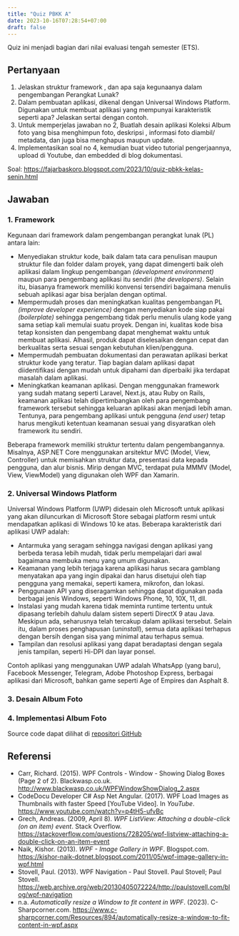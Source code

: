 ```yaml
---
title: "Quiz PBKK A"
date: 2023-10-16T07:28:54+07:00
draft: false
---
```


Quiz ini menjadi bagian dari nilai evaluasi tengah semester (ETS).

## Pertanyaan

1. Jelaskan struktur framework , dan apa saja kegunaanya dalam pengembangan Perangkat Lunak?
2. Dalam pembuatan aplikasi, dikenal dengan Universal Windows Platform. Digunakan untuk membuat aplikasi yang mempunyai karakteristik seperti apa? Jelaskan sertai dengan contoh.
3. Untuk memperjelas jawaban no 2, Buatlah desain aplikasi Koleksi Album foto yang bisa menghimpun foto, deskripsi , informasi foto diambil/ metadata, dan juga bisa menghapus maupun update.
4. Implementasikan soal no 4, kemudian buat video tutorial pengerjaannya, upload di Youtube, dan embedded di blog dokumentasi.

Soal: https://fajarbaskoro.blogspot.com/2023/10/quiz-pbkk-kelas-senin.html

## Jawaban

### 1. Framework

Kegunaan dari framework dalam pengembangan perangkat lunak (PL) antara lain:
- Menyediakan struktur kode, baik dalam tata cara penulisan maupun struktur file dan folder dalam proyek, yang dapat dimengerti baik oleh aplikasi dalam lingkup pengembangan _(development environment)_ maupun para pengembang aplikasi itu sendiri _(the developers)_. Selain itu, biasanya framework memiliki konvensi tersendiri bagaimana menulis sebuah aplikasi agar bisa berjalan dengan optimal.
- Mempermudah proses dan meningkatkan kualitas pengembangan PL _(improve developer experience)_ dengan menyediakan kode siap pakai _(boilerplate)_ sehingga pengembang tidak perlu menulis ulang kode yang sama setiap kali memulai suatu proyek. Dengan ini, kualitas kode bisa tetap konsisten dan pengembang dapat menghemat waktu untuk membuat aplikasi. Alhasil, produk dapat diselesaikan dengan cepat dan berkualitas serta sesuai sengan kebutuhan klien/pengguna.
- Mempermudah pembuatan dokumentasi dan perawatan aplikasi berkat struktur kode yang teratur. Tiap bagian dalam aplikasi dapat diidentifikasi dengan mudah untuk dipahami dan diperbaiki jika terdapat masalah dalam aplikasi.
- Meningkatkan keamanan aplikasi. Dengan menggunakan framework yang sudah matang seperti Laravel, Next.js, atau Ruby on Rails, keamanan aplikasi telah dipertimbangkan oleh para pengembang framework tersebut sehingga keluaran aplikasi akan menjadi lebih aman. Tentunya, para pengembang aplikasi untuk pengguna _(end user)_ tetap harus mengikuti ketentuan keamanan sesuai yang disyaratkan oleh framework itu sendiri.

Beberapa framework memiliki struktur tertentu dalam pengembangannya. Misalnya, ASP.NET Core menggunakan arsitektur MVC (Model, View, Controller) untuk memisahkan struktur data, presentasi data kepada pengguna, dan alur bisnis. Mirip dengan MVC, terdapat pula MMMV (Model, View, ViewModel) yang digunakan oleh WPF dan Xamarin.

### 2. Universal Windows Platform

Universal Windows Platform (UWP) didesain oleh Microsoft untuk aplikasi yang akan diluncurkan di Microsoft Store sebagai platform resmi untuk mendapatkan aplikasi di Windows 10 ke atas. Beberapa karakteristik dari aplikasi UWP adalah:

- Antarmuka yang seragam sehingga navigasi dengan aplikasi yang berbeda terasa lebih mudah, tidak perlu mempelajari dari awal bagaimana membuka menu yang umum digunakan.
- Keamanan yang lebih terjaga karena aplikasi harus secara gamblang menyatakan apa yang ingin dipakai dan harus disetujui oleh tiap pengguna yang memakai, seperti kamera, mikrofon, dan lokasi.
- Penggunaan API yang diseragamkan sehingga dapat digunakan pada berbagai jenis Windows, seperti Windows Phone, 10, 10X, 11, dll.
- Instalasi yang mudah karena tidak meminta runtime tertentu untuk dipasang terlebih dahulu dalam sistem seperti DirectX 9 atau Java. Meskipun ada, seharusnya telah tercakup dalam aplikasi tersebut. Selain itu, dalam proses penghapusan (_uninstall_), semua data aplikasi terhapus dengan bersih dengan sisa yang minimal atau terhapus semua.
- Tampilan dan resolusi aplikasi yang dapat beradaptasi dengan segala jenis tampilan, seperti Hi-DPI dan layar ponsel.

Contoh aplikasi yang menggunakan UWP adalah WhatsApp (yang baru), Facebook Messenger, Telegram, Adobe Photoshop Express, berbagai aplikasi dari Microsoft, bahkan game seperti Age of Empires dan Asphalt 8.

### 3. Desain Album Foto

### 4. Implementasi Album Foto

Source code dapat dilihat di [repositori GitHub](https://github.com/return215/fwbp2023-midexam)

## Referensi

- Carr, Richard. (2015). WPF Controls - Window - Showing Dialog Boxes (Page 2 of 2). Blackwasp.co.uk. http://www.blackwasp.co.uk/WPFWindowShowDialog_2.aspx
- CodeDocu Developer C# Asp Net Angular. (2017). WPF Load Images as Thumbnails with faster Speed [YouTube Video]. In _YouTube_. https://www.youtube.com/watch?v=p4tH5-ufvBc
- Grech, Andreas. (2009, April 8). _WPF ListView: Attaching a double-click (on an item) event_. Stack Overflow. https://stackoverflow.com/questions/728205/wpf-listview-attaching-a-double-click-on-an-item-event
- Naik, Kishor. (2013). _WPF - Image Gallery in WPF_. Blogspot.com. https://kishor-naik-dotnet.blogspot.com/2011/05/wpf-image-gallery-in-wpf.html
- Stovell, Paul. (2013). WPF Navigation - Paul Stovell. Paul Stovell; Paul Stovell. https://web.archive.org/web/20130405072224/http://paulstovell.com/blog/wpf-navigation
- n.a. _Automatically resize a Window to fit content in WPF_. (2023). C-Sharpcorner.com. https://www.c-sharpcorner.com/Resources/894/automatically-resize-a-window-to-fit-content-in-wpf.aspx


